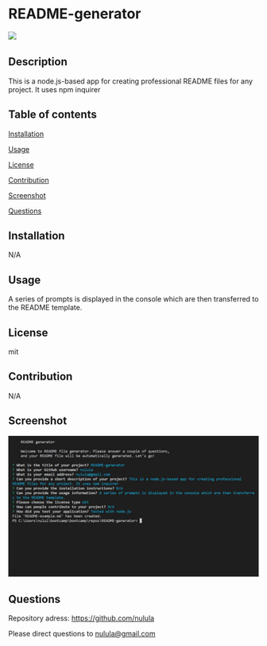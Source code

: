 
  # README-generator

  ![](https://img.shields.io/badge/license-mit-green)
  
  ## Description
  This is a node.js-based app for creating professional README files for any project. It uses npm inquirer
  ## Table of contents
  [Installation](#installation)
  
  [Usage](#usage)
  
  [License](#license)
  
  [Contribution](#contribution)
  
  [Screenshot](#screenshot)
  
  [Questions](#questions)
  
  ## Installation
  N/A
  ## Usage
  A series of prompts is displayed in the console which are then transferred to the README template.
  ## License
  mit
  ## Contribution
  N/A
  ## Screenshot
  ![screenshot](assets/screenshot.jpg)
  ## Questions
  Repository adress: https://github.com/nulula
  
  Please direct questions to nulula@gmail.com

